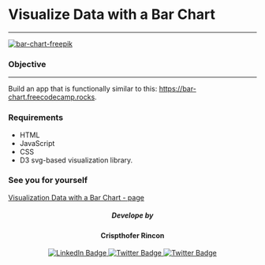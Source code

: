 # Visualize Data with a Bar Chart

---

[![bar-chart-freepik](https://img.freepik.com/free-vector/illustration-data-analysis-graph_53876-17904.jpg)](https://www.freepik.com)

### Objective

---

Build an app that is functionally similar to this: https://bar-chart.freecodecamp.rocks.

### Requirements

- HTML
- JavaScript
- CSS
- D3 svg-based visualization library.

### See you for yourself

[Visualization Data with a Bar Chart - page](https://crispthoalex.github.io/visualize-data-bar-chart/)

<div id="badges" align="center">
  <h5>Develope by</h5>
  <h4><strong> Crispthofer Rincon</strong></h4>
  <a href="https://linkedin.com/in/carmurrain">
  <img src="https://img.shields.io/badge/LinkedIn-orange?logo=linkedin&logoColor=black" alt="LinkedIn Badge" />
  </a>
  <a href="https://twitter.com/crispthoalex">
    <img src="https://img.shields.io/badge/Twitter-orange?logo=twitter&logoColor=black" alt="Twitter Badge"/>
  </a>
  <a href="https://www.hackerrank.com/crispthoalex" target="blank">
    <img src="https://img.shields.io/badge/Hackerrank-orange?logo=hackerrank&logoColor=black" alt="Twitter Badge"/>
  </a>
</div>
